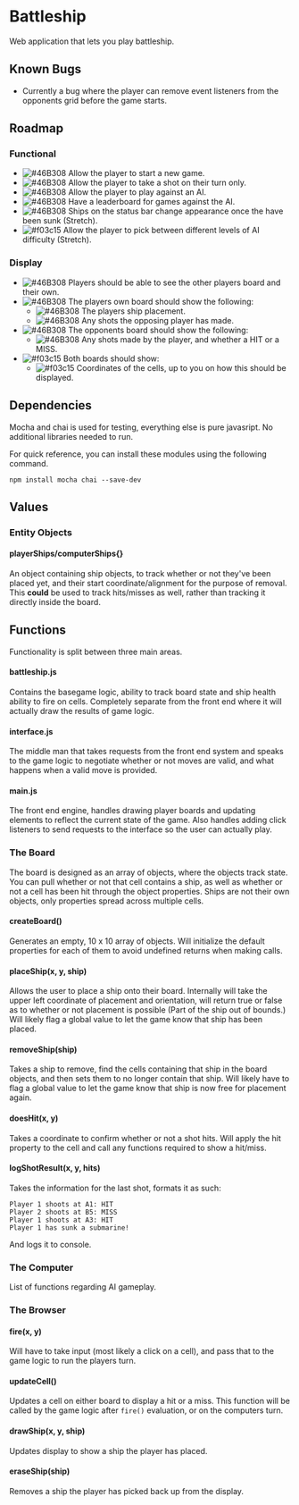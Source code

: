 # Battleship

Web application that lets you play battleship.

## Known Bugs

- Currently a bug where the player can remove event listeners from the opponents grid before the game starts.

## Roadmap

### Functional

- ![#46B308](https://placehold.it/15/46B308/000000?text=+) Allow the player to start a new game.
- ![#46B308](https://placehold.it/15/46B308/000000?text=+) Allow the player to take a shot on their turn only.
- ![#46B308](https://placehold.it/15/46B308/000000?text=+) Allow the player to play against an AI.
- ![#46B308](https://placehold.it/15/46B308/000000?text=+) Have a leaderboard for games against the AI.
- ![#46B308](https://placehold.it/15/46B308/000000?text=+) Ships on the status bar change appearance once the have been sunk (Stretch).
- ![#f03c15](https://placehold.it/15/f03c15/000000?text=+) Allow the player to pick between different levels of AI difficulty (Stretch).

### Display

- ![#46B308](https://placehold.it/15/46B308/000000?text=+) Players should be able to see the other players board and their own.
- ![#46B308](https://placehold.it/15/46B308/000000?text=+) The players own board should show the following:
  - ![#46B308](https://placehold.it/15/46B308/000000?text=+) The players ship placement.
  - ![#46B308](https://placehold.it/15/46B308/000000?text=+) Any shots the opposing player has made.
- ![#46B308](https://placehold.it/15/46B308/000000?text=+) The opponents board should show the following:
  - ![#46B308](https://placehold.it/15/46B308/000000?text=+) Any shots made by the player, and whether a HIT or a MISS.
- ![#f03c15](https://placehold.it/15/46B308/000000?text=+)  Both boards should show:
  - ![#f03c15](https://placehold.it/15/46B308/000000?text=+) Coordinates of the cells, up to you on how this should be displayed.

## Dependencies

Mocha and chai is used for testing, everything else is pure javasript.  No additional libraries needed to run.

For quick reference, you can install these modules using the following command.

```
npm install mocha chai --save-dev
```

## Values

### Entity Objects

#### playerShips/computerShips{}

An object containing ship objects, to track whether or not they've been placed yet, and their start coordinate/alignment for the purpose of removal.
This **could** be used to track hits/misses as well, rather than tracking it directly inside the board.

## Functions

Functionality is split between three main areas.

#### battleship.js

Contains the basegame logic, ability to track board state and ship health ability to fire on cells.  Completely separate from the front end where it will actually draw the results of game logic.

#### interface.js

The middle man that takes requests from the front end system and speaks to the game logic to negotiate whether or not moves are valid, and what happens when a valid move is provided.

#### main.js

The front end engine, handles drawing player boards and updating elements to reflect the current state of the game.  Also handles adding click listeners to send requests to the interface so the user can actually play.

### The Board

The board is designed as an array of objects, where the objects track state.  You can pull whether or not that cell contains a ship, as well as whether or not a cell has been hit through the object properties.  Ships are not their own objects, only properties spread across multiple cells.

#### createBoard()

Generates an empty, 10 x 10 array of objects.  Will initialize the default properties for each of them to avoid undefined returns when making calls.

#### placeShip(x, y, ship)

Allows the user to place a ship onto their board.  Internally will take the upper left coordinate of placement and orientation, will return true or false as to whether or not placement is possible (Part of the ship out of bounds.)  Will likely flag a global value to let the game know that ship has been placed.

#### removeShip(ship)

Takes a ship to remove, find the cells containing that ship in the board objects, and then sets them to no longer contain that ship.  Will likely have to flag a global value to let the game know that ship is now free for placement again.

#### doesHit(x, y)

Takes a coordinate to confirm whether or not a shot hits.  Will apply the hit property to the cell and call any functions required to show a hit/miss.

#### logShotResult(x, y, hits)

Takes the information for the last shot, formats it as such:
```
Player 1 shoots at A1: HIT
Player 2 shoots at B5: MISS
Player 1 shoots at A3: HIT
Player 1 has sunk a submarine!
```
And logs it to console.

### The Computer

List of functions regarding AI gameplay.

### The Browser

#### fire(x, y)

Will have to take input (most likely a click on a cell), and pass that to the game logic to run the players turn.

#### updateCell()

Updates a cell on either board to display a hit or a miss.  This function will be called by the game logic after `fire()` evaluation, or on the computers turn.

#### drawShip(x, y, ship)

Updates display to show a ship the player has placed.

#### eraseShip(ship)

Removes a ship the player has picked back up from the display.